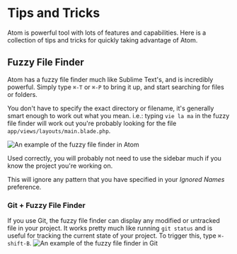 # Tips and Tricks

Atom is powerful tool with lots of features and capabilities. Here is a
collection of tips and tricks for quickly taking advantage of Atom.

## Fuzzy File Finder
Atom has a fuzzy file finder much like Sublime Text's, and is incredibly
powerful. Simply type `⌘-T` or `⌘-P` to bring it up, and start searching for
files or folders.

You don't have to specify the exact directory or filename, it's generally smart
enough to work out what you mean. i.e.: typing `vie la ma` in the fuzzy file
finder will work out you're probably looking for the file
`app/views/layouts/main.blade.php`.

![An example of the fuzzy file finder in Atom](http://i.imgur.com/CiyBqTc.png)

Used correctly, you will probably not need to use the sidebar much if you know
the project you're working on.

This will ignore any pattern that you have specified in your *Ignored Names*
preference.

### Git + Fuzzy File Finder
If you use Git, the fuzzy file finder can display any modified or untracked file
in your project. It works pretty much like running `git status` and is useful
for tracking the current state of your project. To trigger this, type
`⌘-shift-B`.
![An example of the fuzzy file finder in Git](http://i.imgur.com/SY4j5nr.png)
